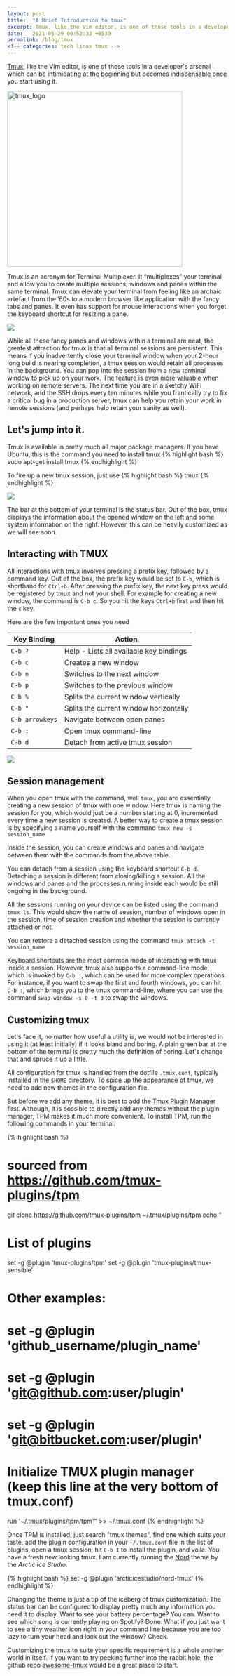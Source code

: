 ```yaml
---
layout: post
title:  "A Brief Introduction to tmux"
excerpt: Tmux, like the Vim editor, is one of those tools in a developer's arsenal which can be intimidating at the beginning but becomes indispensable once you start using it.
date:   2021-05-29 00:52:33 +0530
permalink: /blog/tmux
<!-- categories: tech linux tmux -->
---
```


[Tmux][tmux-gh], like the Vim editor, is one of those tools in a developer's
arsenal which can be intimidating at the beginning but becomes indispensable
once you start using it.

<img src="https://upload.wikimedia.org/wikipedia/commons/e/e4/Tmux_logo.svg" alt="tmux_logo" width="400"/>

Tmux is an acronym for Terminal Multiplexer. It “multiplexes” your terminal and
allow you to create multiple sessions, windows and panes within the same
terminal. Tmux can elevate your terminal from feeling like an archaic artefact
from the ’60s to a modern browser like application with the fancy tabs and
panes. It even has support for mouse interactions when you forget the keyboard
shortcut for resizing a pane.

![](/assets/images/blog/tmux-sample-screenshot.png)

While all these fancy panes and windows within a terminal are neat, the
greatest attraction for tmux is that all terminal sessions are persistent. This
means if you inadvertently close your terminal window when your 2-hour long
build is nearing completion, a tmux session would retain all processes in the
background. You can pop into the session from a new terminal window to pick up
on your work. The feature is even more valuable when working on remote servers.
The next time you are in a sketchy WiFi network, and the SSH drops every ten
minutes while you frantically try to fix a critical bug in a production server,
tmux can help you retain your work in remote sessions (and perhaps help retain
your sanity as well).

## Let's jump into it.

Tmux is available in pretty much all major package managers. If you have Ubuntu,
this is the command you need to install tmux
{% highlight bash %}
sudo apt-get install tmux
{% endhighlight %}

To fire up a new tmux session, just use
{% highlight bash %}
tmux
{% endhighlight %}

![](/assets/images/blog/tmux-initial.png)

The bar at the bottom of your terminal is the status bar. Out of the box, tmux
displays the information about the opened window on the left and some system
information on the right. However, this can be heavily customized as we will
see soon.

## Interacting with TMUX

All interactions with tmux involves pressing a prefix key, followed by a
command key. Out of the box, the prefix key would be set to `C-b`, which is
shorthand for `Ctrl+b`. After pressing the prefix key, the next key press would
be registered by tmux and not your shell. For example for creating a new
window, the command is `C-b c`. So you hit the keys `Ctrl+b` first and then hit
the `c` key.

Here are the few important ones you need

| Key Binding       | Action                                    |
| ----------------- | ----------------------------------------- |
| `C-b ?`           | Help - Lists all available key bindings   |
| `C-b c`           | Creates a new window                      |
| `C-b n`           | Switches to the next window               |
| `C-b p`           | Switches to the previous window           |
| `C-b %`           | Splits the current window vertically      |
| `C-b "`           | Splits the current window horizontally    |
| `C-b arrowkeys`   | Navigate between open panes               |
| `C-b :`           | Open tmux command-line                    |
| `C-b d`           | Detach from active tmux session           |

![](/assets/images/blog/tmux-demo.gif)

## Session management

When you open tmux with the command, well `tmux`, you are essentially creating
a new session of tmux with one window. Here tmux is naming the session for you,
which would just be a number starting at 0, incremented every time a new
session is created. A better way to create a tmux session is by specifying a
name yourself with the command `tmux new -s session_name`

Inside the session, you can create windows and panes and navigate between them
with the commands from the above table.

You can detach from a session using the keyboard shortcut `C-b d`. Detaching a
session is different from closing/killing a session. All the windows and panes
and the processes running inside each would be still ongoing in the background.

All the sessions running on your device can be listed using the command
`tmux ls`. This would show the name of session, number of windows open in the
session, time of session creation and whether the session is currently attached
or not.

You can restore a detached session using the command `tmux attach -t session_name`

Keyboard shortcuts are the most common mode of interacting with tmux inside a
session. However, tmux also supports a command-line mode, which is invoked by
`C-b :`, which can be used for more complex operations. For instance, if you
want to swap the first and fourth windows, you can hit `C-b :`, which brings
you to the tmux command-line, where you can use the command `swap-window -s 0 -t 3`
to swap the windows.

## Customizing tmux

Let's face it, no matter how useful a utility is, we would not be interested in
using it (at least initially) if it looks bland and boring. A plain green bar
at the bottom of the terminal is pretty much the definition of boring. Let's
change that and spruce it up a little.

All configuration for tmux is handled from the dotfile `.tmux.conf`, typically
installed in the `$HOME` directory. To spice up the appearance of tmux, we need
to add new themes in the configuration file.

But before we add any theme, it is best to add the [Tmux Plugin Manager][tpm-gh]
first. Although, it is possible to directly add any themes without the plugin
manager, TPM makes it much more convenient. To install TPM, run the following
commands in your terminal.

{% highlight bash %}
# sourced from https://github.com/tmux-plugins/tpm
git clone https://github.com/tmux-plugins/tpm ~/.tmux/plugins/tpm
echo "
# List of plugins
set -g @plugin 'tmux-plugins/tpm'
set -g @plugin 'tmux-plugins/tmux-sensible'

# Other examples:
# set -g @plugin 'github_username/plugin_name'
# set -g @plugin 'git@github.com:user/plugin'
# set -g @plugin 'git@bitbucket.com:user/plugin'

# Initialize TMUX plugin manager (keep this line at the very bottom of tmux.conf)
run '~/.tmux/plugins/tpm/tpm'" >> ~/.tmux.conf
{% endhighlight %}

Once TPM is installed, just search "tmux themes", find one which suits your
taste, add the plugin configuration in your `~/.tmux.conf` file in the list of
plugins, open a tmux session, hit `C-b I` to install the plugin, and voila. You
have a fresh new looking tmux. I am currently running the [Nord][nord-gh] theme
by the _Arctic Ice Studio_.

{% highlight bash %}
set -g @plugin 'arcticicestudio/nord-tmux'
{% endhighlight %}

Changing the theme is just a tip of the iceberg of tmux customization. The
status bar can be configured to display pretty much any information you need it
to display. Want to see your battery percentage? You can. Want to see which
song is currently playing on Spotify? Done. What if you just want to see a tiny
weather icon right in your command line because you are too lazy to turn your
head and look out the window? Check.

Customizing the tmux to suite your specific requirement is a whole another
world in itself. If you want to try peeking further into the rabbit hole, the
github repo [awesome-tmux][awesome-tmux-gh] would be a great place to start.

[tmux-gh]:          https://github.com/tmux/tmux
[awesome-tmux-gh]:  https://github.com/rothgar/awesome-tmux
[tpm-gh]:           https://github.com/tmux-plugins/tpm
[nord-gh]:          https://github.com/arcticicestudio/nord-tmux
